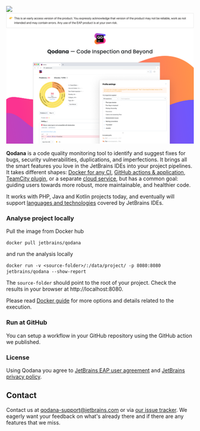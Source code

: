![](https://jb.gg/badges/official-flat-square.svg)  
![](resources/eap-alert.png) 
![](resources/banner-main.png)

**Qodana** is a code quality monitoring tool to identify and suggest fixes for bugs, security vulnerabilities, duplications, and imperfections. 
It brings all the smart features you love in the JetBrains IDEs into your project pipelines. 
It takes different shapes: [Docker for any CI](Docker/README.md), [GitHub actions & application](GitHub/README.md), [TeamCity plugin](TeamCity/README.md), or a separate [cloud service](Service/README.md), but has a common goal: guiding users towards more robust, more maintainable, and healthier code.

It works with PHP, Java and Kotlin projects today, and eventually will support [languages and technologies](General/supported-technologies.md) covered by JetBrains IDEs.

### Analyse project locally

Pull the image from Docker hub
```
docker pull jetbrains/qodana
```
and run the analysis locally

```
docker run -v <source-folder>/:/data/project/ -p 8080:8080 jetbrains/qodana --show-report 
```

The `source-folder` should point to the root of your project. 
Check the results in your browser at http://localhost:8080.
 
Please read [Docker guide](/Docker/README.md) for more options and details related to the execution.

### Run at GitHub

You can setup a workflow in your GitHub repository using the GitHub action we published. 

### License
Using Qodana you agree to [JetBrains EAP user agreement](https://www.jetbrains.com/legal/agreements/user_eap.html) and [JetBrains privacy policy](https://www.jetbrains.com/company/privacy.html).

## Contact
Contact us at [qodana-support@jetbrains.com](mailto:qodana-support@jetbrains.com) or via [our issue tracker](https://youtrack.jetbrains.com/newIssue?project=QD). We eagerly want your feedback on what's already there and if there are any features that we miss.
